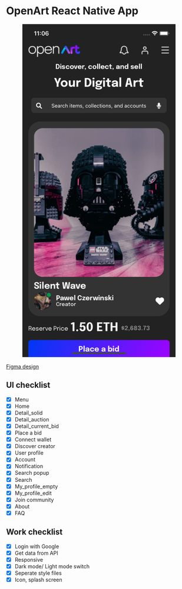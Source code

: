 # OpenArt React Native App
<p align="center">
<img src="screenshot.png" height='900'/>
</p>

[Figma design](https://www.figma.com/file/Me5R3z1mgN5fufjPXQihjr/Open-Art---Free-NFTs-UI-Kit-(Community)?node-id=201%3A614)

## UI checklist

- [x] Menu   
- [x] Home   
- [x] Detail_solid   
- [x] Detail_auction   
- [x] Detail_current_bid   
- [x] Place a bid   
- [x] Connect wallet
- [x] Discover creator   
- [x] User profile   
- [x] Account   
- [x] Notification   
- [x] Search popup   
- [x] Search   
- [x] My_profile_empty   
- [x] My_profile_edit   
- [x] Join community   
- [x] About   
- [x] FAQ   

## Work checklist

- [x] Login with Google
- [x] Get data from API
- [x] Responsive
- [x] Dark mode/ Light mode switch
- [x] Seperate style files
- [x] Icon, splash screen